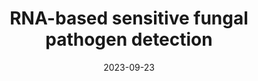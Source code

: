 ---
title: "RNA-based sensitive fungal pathogen detection"
authors:
- Julia Micheel
- Franziska Aron
- Abdulrahman A. Kelani
- Christian Girbardt
- Grit Walther
- Matthew G. Blango
- Damian Wollny
#author_notes:
#- "Equal contribution"
#- "Equal contribution"
date: "2023-09-23"
doi: "https://doi.org/10.1101/2023.09.26.559494"

# Schedule page publish date (NOT publication's date).
publishDate: "2023-04-05"

# Publication type.
# Legend: 0 = Uncategorized; 1 = Conference paper; 2 = Journal article;
# 3 = Preprint / Working Paper; 4 = Report; 5 = Book; 6 = Book section;
# 7 = Thesis; 8 = Patent
publication_types: ["Preprint"]

# Publication name and optional abbreviated publication name.
publication: "bioRxiv, https://doi.org/10.1101/2023.09.26.559494"
publication_short: ""

abstract: 

# Summary. An optional shortened abstract.
summary: 

tags:
- Source Themes
featured: false

# links:
# - name: ""
#   url: ""
url_pdf: https://doi.org/10.1101/2023.09.26.559494
url_code: ''
url_dataset: ''
url_poster: ''
url_project: ''
url_slides: ''
url_source: ''
url_video: ''

# Featured image
# To use, add an image named `featured.jpg/png` to your page's folder. 
#image:
#  caption: 'Image credit: [**Unsplash**](https://unsplash.com/photos/jdD8gXaTZsc)'
#  focal_point: ""
#  preview_only: false

# Associated Projects (optional).
#   Associate this publication with one or more of your projects.
#   Simply enter your project's folder or file name without extension.
#   E.g. `internal-project` references `content/project/internal-project/index.md`.
#   Otherwise, set `projects: []`.
#projects: []

# Slides (optional).
#   Associate this publication with Markdown slides.
#   Simply enter your slide deck's filename without extension.
#   E.g. `slides: "example"` references `content/slides/example/index.md`.
#   Otherwise, set `slides: ""`.
#slides: example
---